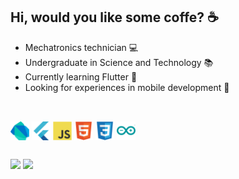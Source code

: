 ## Hi, would you like some coffe? ☕

- Mechatronics technician 💻
- Undergraduate in Science and Technology 📚
- Currently learning Flutter 📱
- Looking for experiences in mobile development 🔎

##

<div style="display: inline_block"><br/>
  <img align="center" height="30" width="30" src="https://github.com/devicons/devicon/blob/master/icons/dart/dart-original.svg"/>
  <img align="center" height="30" width="30" src="https://github.com/devicons/devicon/blob/master/icons/flutter/flutter-original.svg"/>
  <img align="center" height="30" width="30" src="https://github.com/devicons/devicon/blob/master/icons/javascript/javascript-original.svg"/>
  <img align="center" height="30" width="30" src="https://github.com/devicons/devicon/blob/master/icons/html5/html5-original.svg"/>
  <img align="center" height="30" width="30" src="https://github.com/devicons/devicon/blob/master/icons/css3/css3-original.svg"/>
  <img align="center" height="30" width="30" src="https://github.com/devicons/devicon/blob/master/icons/arduino/arduino-original.svg"/>
</div>

##

<div>
  <img height="180em" src="https://github-readme-stats.vercel.app/api?username=niedsonf&show_icons=true&theme=highcontrast" />
  <img height="180em" src="https://github-readme-stats.vercel.app/api/top-langs/?username=niedsonf&layout=compact&theme=highcontrast" />
</div>
